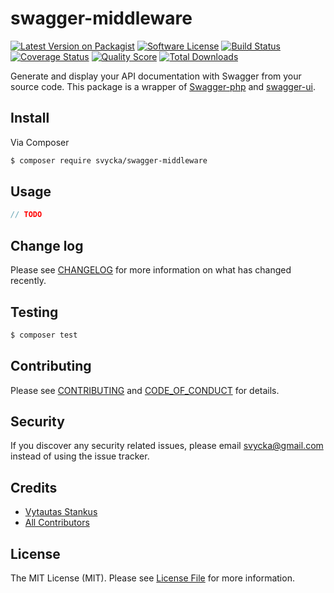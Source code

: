 # swagger-middleware

[![Latest Version on Packagist][ico-version]][link-packagist]
[![Software License][ico-license]](LICENSE.md)
[![Build Status][ico-travis]][link-travis]
[![Coverage Status][ico-scrutinizer]][link-scrutinizer]
[![Quality Score][ico-code-quality]][link-code-quality]
[![Total Downloads][ico-downloads]][link-downloads]

Generate and display your API documentation with Swagger from your source code. This package is a wrapper of 
[Swagger-php](https://github.com/zircote/swagger-php) and [swagger-ui](https://github.com/swagger-api/swagger-ui).

## Install

Via Composer

``` bash
$ composer require svycka/swagger-middleware
```

## Usage

``` php
// TODO
```

## Change log

Please see [CHANGELOG](CHANGELOG.md) for more information on what has changed recently.

## Testing

``` bash
$ composer test
```

## Contributing

Please see [CONTRIBUTING](CONTRIBUTING.md) and [CODE_OF_CONDUCT](CODE_OF_CONDUCT.md) for details.

## Security

If you discover any security related issues, please email svycka@gmail.com instead of using the issue tracker.

## Credits

- [Vytautas Stankus][link-author]
- [All Contributors][link-contributors]

## License

The MIT License (MIT). Please see [License File](LICENSE.md) for more information.

[ico-version]: https://img.shields.io/packagist/v/svycka/swagger-middleware.svg?style=flat-square
[ico-license]: https://img.shields.io/badge/license-MIT-brightgreen.svg?style=flat-square
[ico-travis]: https://img.shields.io/travis/svycka/swagger-middleware/master.svg?style=flat-square
[ico-scrutinizer]: https://img.shields.io/scrutinizer/coverage/g/svycka/swagger-middleware.svg?style=flat-square
[ico-code-quality]: https://img.shields.io/scrutinizer/g/svycka/swagger-middleware.svg?style=flat-square
[ico-downloads]: https://img.shields.io/packagist/dt/svycka/swagger-middleware.svg?style=flat-square

[link-packagist]: https://packagist.org/packages/svycka/swagger-middleware
[link-travis]: https://travis-ci.org/svycka/swagger-middleware
[link-scrutinizer]: https://scrutinizer-ci.com/g/svycka/swagger-middleware/code-structure
[link-code-quality]: https://scrutinizer-ci.com/g/svycka/swagger-middleware
[link-downloads]: https://packagist.org/packages/svycka/swagger-middleware
[link-author]: https://github.com/svycka
[link-contributors]: ../../contributors
